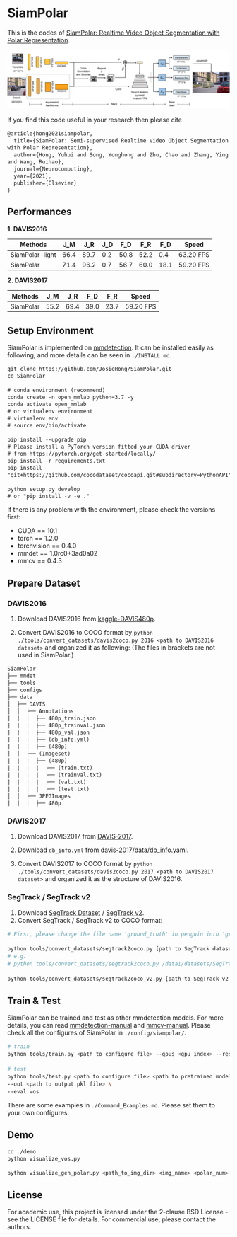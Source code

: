# SiamPolar

This is the codes of [SiamPolar: Realtime Video Object Segmentation with Polar Representation](https://www.sciencedirect.com/science/article/abs/pii/S0925231221014417). 

<div align="center">
	<img src="./imgs/siam_polarmask_pipeline.png" alt="siam_polarmask_pipeline" width="900">
</div>

If you find this code useful in your research then please cite

```
@article{hong2021siampolar,
  title={SiamPolar: Semi-supervised Realtime Video Object Segmentation with Polar Representation},
  author={Hong, Yuhui and Song, Yonghong and Zhu, Chao and Zhang, Ying and Wang, Ruihao},
  journal={Neurocomputing},
  year={2021},
  publisher={Elsevier}
}
```

## Performances

**1. DAVIS2016**

| Methods         | J_M​  | J_R​  | J_D​  | F_D​  | F_R​  | F_D​  | Speed     |
| --------------- | ---- | ---- | ---- | ---- | ---- | ---- | --------- |
| SiamPolar-light | 66.4 | 89.7 | 0.2  | 50.8 | 52.2 | 0.4  | 63.20 FPS |
| SiamPolar       | 71.4 | 96.2 | 0.7  | 56.7 | 60.0 | 18.1 | 59.20 FPS |

**2. DAVIS2017**

| Methods   | J_M​  | J_R​  | F_D​  | F_R​  | Speed     |
| --------- | ---- | ---- | ---- | ---- | --------- |
| SiamPolar | 55.2 | 69.4 | 39.0 | 23.7 | 59.20 FPS |

## Setup Environment

SiamPolar is implemented on [mmdetection](https://github.com/open-mmlab/mmdetection). It can be installed easily as following, and more details can be seen in `./INSTALL.md`. 

```shell
git clone https://github.com/JosieHong/SiamPolar.git
cd SiamPolar

# conda environment (recommend) 
conda create -n open_mmlab python=3.7 -y
conda activate open_mmlab
# or virtualenv environment
# virtualenv env
# source env/bin/activate

pip install --upgrade pip
# Please install a PyTorch version fitted your CUDA driver 
# from https://pytorch.org/get-started/locally/
pip install -r requirements.txt
pip install "git+https://github.com/cocodataset/cocoapi.git#subdirectory=PythonAPI"

python setup.py develop
# or "pip install -v -e ."
```

If there is any problem with the environment, please check the versions first: 

- CUDA == 10.1
- torch == 1.2.0 
- torchvision == 0.4.0
- mmdet == 1.0rc0+3ad0a02
- mmcv == 0.4.3

## Prepare Dataset

### DAVIS2016

1. Download DAVIS2016 from [kaggle-DAVIS480p](https://www.kaggle.com/mrjb166/davis480p).

2. Convert DAVIS2016 to COCO format by `python ./tools/convert_datasets/davis2coco.py 2016 <path to DAVIS2016 dataset>` and organized it as following: (The files in brackets are not used in SiamPolar.)

```shell
SiamPolar
├── mmdet
├── tools
├── configs
├── data
│  ├── DAVIS
│  │  ├── Annotations
|  |  |  ├── 480p_train.json
|  |  |  ├── 480p_trainval.json
|  |  |  ├── 480p_val.json
|  |  |  ├── (db_info.yml)
|  |  |  ├── (480p)
│  │  ├── (Imageset)
|  |  |  ├── (480p)
|  |  |  |  ├── (train.txt)
|  |  |  |  ├── (trainval.txt)
|  |  |  |  ├── (val.txt)
|  |  |  |  ├── (test.txt)
│  │  ├── JPEGImages
|  |  |  ├── 480p
```

### DAVIS2017

1. Download DAVIS2017 from [DAVIS-2017](https://davischallenge.org/davis2017/code.html).

2. Download `db_info.yml` from [davis-2017/data/db_info.yaml](https://github.com/fperazzi/davis-2017/blob/master/data/db_info.yaml).

3. Convert DAVIS2017 to COCO format by `python ./tools/convert_datasets/davis2coco.py 2017 <path to DAVIS2017 dataset>` and organized it as the structure of DAVIS2016. 

### SegTrack / SegTrack v2

1. Download [SegTrack Dataset](http://cpl.cc.gatech.edu/projects/SegTrack/) / [SegTrack v2](https://web.engr.oregonstate.edu/~lif/SegTrack2/dataset.html).
2. Convert SegTrack / SegTrack v2 to COCO format: 

```bash
# First, please change the file name 'ground_truth' in penguin into 'ground-truth'.

python tools/convert_datasets/segtrack2coco.py [path to SegTrack dataset]
# e.g.
# python tools/convert_datasets/segtrack2coco.py /data1/datasets/SegTrack

python tools/convert_datasets/segtrack2coco_v2.py [path to SegTrack v2 dataset]
```

## Train & Test

SiamPolar can be trained and test as other mmdetection models. For more details, you can read [mmdetection-manual](https://mmdetection.readthedocs.io/en/latest/INSTALL.html) and [mmcv-manual](https://mmcv.readthedocs.io/en/latest/image.html). Please check all the configures of SiamPolar in `./config/siampolar/`. 

```bash
# train
python tools/train.py <path to configure file> --gpus <gpu index> --resume_from <path to pretrained model>

# test
python tools/test.py <path to configure file> <path to pretrained model> \
--out <path to output pkl file> \
--eval vos
```

There are some examples in `./Command_Examples.md`. Please set them to your own configures. 

## Demo

```
cd ./demo
python visualize_vos.py

python visualize_gen_polar.py <path_to_img_dir> <img_name> <polar_num>
```

## License

For academic use, this project is licensed under the 2-clause BSD License - see the LICENSE file for details. For commercial use, please contact the authors. 
